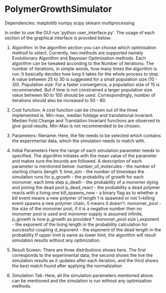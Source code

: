 # PolymerGrowthSimulator

Dependencies:
matplotlib
numpy
scipy
sklearn
multiprocessing

In order to use the GUI run 'python user_interface.py'. The usage of each section of the graphical interface is provided below:

1) Algorithm:
In the algorithm section you can choose which optimisation method  to select. Currently, two methods are supported namely Evolutionary Algorithm and Bayesian Optimisation methods.
Each algorithm can be tweaked according to the 
Number of iterations: The number of iterations, in simple words, how many times the algorithm is run. It basically decides how long it takes for the whole process to stop. A value between 25 to 30 is suggested for a small population size (10 - 30). 
Population size: For a faster convergence, a population size of 15 is recommended. But if time is not constrained a larger population size value between 80 to 100 should be used. Correspondingly, number of iterations should also be increased to 50 - 80.

2) Cost function:
A cost function can be chosen out of the three implemented ie, Min-max, median foldage and translational invariant. Median Fold Change and Translation Invariant functions are observed to give good results.
Min-Max is not recommended to be chosen.

3) Parameters:
filename:
Here, the file needs to be selected which contains the experimental data, which the simulation needs to match with.

4) Initial Parameters
Here the range of each simulation parameter needs to specified. The algorithm initiates with the mean value of the parameter and makes sure the bounds are followed.
A description of each parameter is mentioned below:
number_of_molecules - the number of starting chains (length 1)
time_sim - the number of timesteps the simulation runs for
p_growth - the probability of growth for each monomer, each time step
p_death - the probability of a monomer dying and joining the dead pool
p_dead_react - the probability a dead polymer reacts with a living one
kill_spawns_new - a binary flag as to whether a kill event means a new polymer of length 1 is spawned or not 1=killing event spawns a new polymer chain, 0 means it doesn't. 
monomer_pool - the size of the monomer pool, if it is a negative number then no monomer pool is used and monomer supply is assumed infinite, p_growth is now p_growth as provided * monomer_pool size
l_exponent - the exponent of the living length in the probability calculation for successful coupling
d_exponent - the exponent of the dead length in the probability
If upper limit is same as lower limit, the algorithm will result simulation results without any optimization.

5) Result Screen:
There are three distributions shows here. The first corresponds to the experimental data, the second shows the live the simulation results as it updates after each iteration, and the third shows the best match found after applying the normalization

6) Simulation Tab: 
Here, all the simulation parameters mentioned above can be mentioned and the simulation is run without any optimisation methods. 


